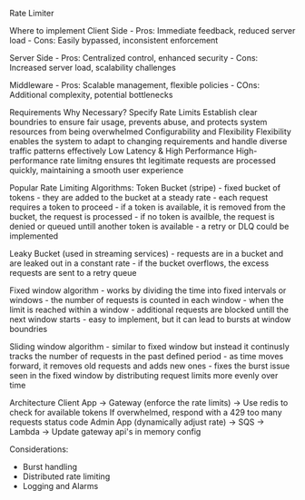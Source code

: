 Rate Limiter

Where to implement
Client Side
    - Pros: Immediate feedback, reduced server load
    - Cons: Easily bypassed, inconsistent enforcement

Server Side
    - Pros: Centralized control, enhanced security
    - Cons: Increased server load, scalability challenges

Middleware
    - Pros: Scalable management, flexible policies
    - COns: Additional complexity, potential bottlenecks

Requirements                    Why Necessary?
Specify Rate Limits             Establish clear boundries to ensure fair usage, prevents abuse, and protects system resources from being overwhelmed 
Configurability and Flexibility Flexibility enables the system to adapt to changing requirements and handle diverse traffic patterns effectively
Low Latency & High Performance  High-performance rate limitng ensures tht legitimate requests are processed quickly, maintaining a smooth user experience

Popular Rate Limiting Algorithms: 
Token Bucket (stripe)
    - fixed bucket of tokens
    - they are added to the bucket at a steady rate
    - each request requires a token to proceed
    - if a token is available, it is removed from the bucket, the request is processed
    - if no token is availble, the request is denied or queued untill another token is available
    - a retry or DLQ could be implemented

Leaky Bucket (used in streaming services)
    - requests are in a bucket and are leaked out in a constant rate
    - if the bucket overflows, the excess requests are sent to a retry queue

Fixed window algorithm
    - works by dividing the time into fixed intervals or windows
    - the number of requests is counted in each window
    - when the limit is reached within a window
    - additional requests are blocked untill the next window starts
    - easy to implement, but it can lead to bursts at window boundries

Sliding window algorithm
    - similar to fixed window but instead it continusly tracks the number of requests in the past defined period 
    - as time moves forward, it removes old requests and adds new ones
    - fixes the burst issue seen in the fixed window by distributing request limits more evenly over time

Architecture
Client App -> Gateway (enforce the rate limits) -> Use redis to check for available tokens
If overwhelmed, respond with a 429 too many requests status code
Admin App (dynamically adjust rate) -> SQS -> Lambda -> Update gateway api's in memory config

Considerations:
- Burst handling
- Distributed rate limiting
- Logging and Alarms
